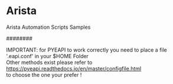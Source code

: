 # Arista

Arista Automation Scripts Samples

########

IMPORTANT: for PYEAPI to work correctly you need to place a file '.eapi.conf' in your $HOME Folder<br>
           Other methods exist please refer to https://pyeapi.readthedocs.io/en/master/configfile.html<br>
           to choose the one your prefer !
